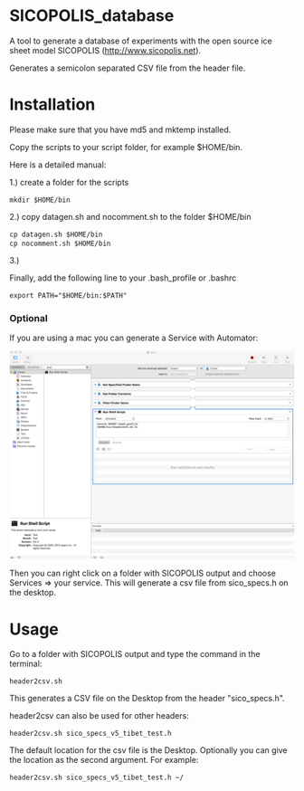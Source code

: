 # SICOPOLIS_database

A tool to generate a database of experiments with the open source ice sheet model SICOPOLIS (http://www.sicopolis.net).

Generates a semicolon separated CSV file from the header file. 


# Installation

Please make sure that you have md5 and mktemp installed.

Copy the scripts to your script folder, for example $HOME/bin.

Here is a detailed manual:

1.) create a folder for the scripts 


```
mkdir $HOME/bin
```

2.) copy datagen.sh and nocomment.sh to the folder  $HOME/bin


```
cp datagen.sh $HOME/bin
cp nocomment.sh $HOME/bin
```

3.) 

Finally, add the following line to your .bash_profile or .bashrc 


```
export PATH="$HOME/bin:$PATH"
```

### Optional

If you are using a mac you can generate a Service with Automator:

![](automator.png)

Then you can right click on a folder with SICOPOLIS output and choose Services => your service.
This will generate a csv file from sico_specs.h on the desktop.

# Usage

Go to a folder with SICOPOLIS output and type the command in the terminal:


```
header2csv.sh 
```

This generates a CSV file on the Desktop from the header "sico_specs.h". 

header2csv can also be used for other headers:
  
```
header2csv.sh sico_specs_v5_tibet_test.h
```

The default location for the csv file is the Desktop. Optionally you can give the location as the second argument. For example:

```
header2csv.sh sico_specs_v5_tibet_test.h ~/
```

